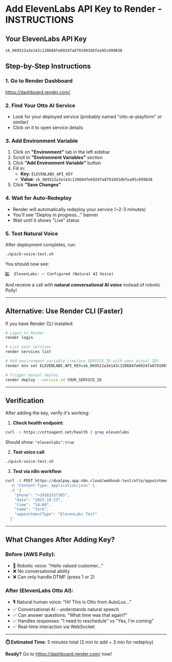 # Add ElevenLabs API Key to Render - INSTRUCTIONS

## Your ElevenLabs API Key
```
sk_069522a3e143c120684fe6924fa8791093d6fea95c699038
```

## Step-by-Step Instructions

### 1. Go to Render Dashboard
https://dashboard.render.com/

### 2. Find Your Otto AI Service
- Look for your deployed service (probably named "otto-ai-playform" or similar)
- Click on it to open service details

### 3. Add Environment Variable
1. Click on **"Environment"** tab in the left sidebar
2. Scroll to **"Environment Variables"** section
3. Click **"Add Environment Variable"** button
4. Fill in:
   - **Key**: `ELEVENLABS_API_KEY`
   - **Value**: `sk_069522a3e143c120684fe6924fa8791093d6fea95c699038`
5. Click **"Save Changes"**

### 4. Wait for Auto-Redeploy
- Render will automatically redeploy your service (~2-3 minutes)
- You'll see "Deploy in progress..." banner
- Wait until it shows "Live" status

### 5. Test Natural Voice
After deployment completes, run:
```bash
./quick-voice-test.sh
```

You should now see:
```
2️⃣  ElevenLabs: ✅ Configured (Natural AI Voice)
```

And receive a call with **natural conversational AI voice** instead of robotic Polly!

---

## Alternative: Use Render CLI (Faster)

If you have Render CLI installed:
```bash
# Login to Render
render login

# List your services
render services list

# Add environment variable (replace SERVICE_ID with your actual ID)
render env set ELEVENLABS_API_KEY=sk_069522a3e143c120684fe6924fa8791093d6fea95c699038 --service-id YOUR_SERVICE_ID

# Trigger manual deploy
render deploy --service-id YOUR_SERVICE_ID
```

---

## Verification

After adding the key, verify it's working:

1. **Check health endpoint**:
```bash
curl -s https://ottoagent.net/health | grep elevenlabs
```
Should show: `"elevenlabs":true`

2. **Test voice call**:
```bash
./quick-voice-test.sh
```

3. **Test via n8n workflow**:
```bash
curl -X POST https://dualpay.app.n8n.cloud/webhook-test/otto/appointment-request \
  -H "Content-Type: application/json" \
  -d '{
    "phone": "+19163337305",
    "date": "2025-10-23",
    "time": "14:00",
    "name": "York",
    "appointmentType": "ElevenLabs Test"
  }'
```

---

## What Changes After Adding Key?

### Before (AWS Polly):
- 🤖 Robotic voice: "Hello valued customer..."
- ❌ No conversational ability
- ❌ Can only handle DTMF (press 1 or 2)

### After (ElevenLabs Otto AI):
- 🎙️ Natural human voice: "Hi! This is Otto from AutoLux..."
- ✅ Conversational AI - understands natural speech
- ✅ Can answer questions: "What time was that again?"
- ✅ Handles responses: "I need to reschedule" vs "Yes, I'm coming"
- ✅ Real-time interaction via WebSocket

---

**⏱️ Estimated Time**: 5 minutes total (2 min to add + 3 min for redeploy)

**Ready?** Go to https://dashboard.render.com/ now!

